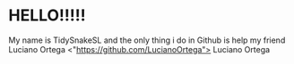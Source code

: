 # HELLO!!!!!
My name is TidySnakeSL and the only thing i do in Github is help my friend Luciano Ortega <"https://github.com/LucianoOrtega"> Luciano Ortega

